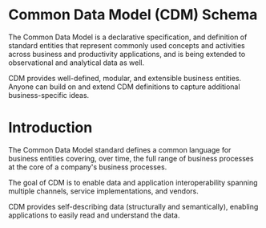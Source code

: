 
# Common Data Model (CDM) Schema

The Common Data Model is a declarative specification, and definition of standard entities that represent commonly used concepts and activities across business and productivity applications, and is being extended to observational and analytical data as well. 

CDM provides well-defined, modular, and extensible business entities. Anyone can build on and extend CDM definitions to capture additional business-specific ideas.


# Introduction

The Common Data Model standard defines a common language for business entities covering, over time, the full range of business processes at the core of a company's business processes. 

The goal of CDM is to enable data and application interoperability spanning multiple channels, service implementations, and vendors. 

CDM provides self-describing data (structurally and semantically), enabling applications to easily read and understand the data.
